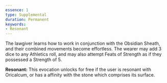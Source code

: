 ```yaml
---
essence: 1
type: Supplemental
duration: Permanent
keywords:
- Resonant
---
```


The lawgiver learns how to work in conjunction with the Obsidian Sheath, and their combined movements become effortless. The wearer may add 3 dice to any Athletics roll, and may also attempt Feats of Strength as if they possessed a Strength of 5.

**Resonant:** This evocation unlocks for free if the user is resonant with Oricalcum, or has a affinity with the stone which comprises its surface.
